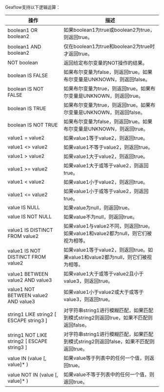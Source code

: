 Geaflow支持以下逻辑运算：

操作|描述
----------------------|------
boolean1 OR boolean2 | 如果boolean1为true或boolean2为true，则返回true。
boolean1 AND boolean2 | 仅在boolean1为true和boolean2为true时才返回true。
NOT boolean | 返回给定布尔变量的NOT操作的结果。
boolean IS FALSE | 如果布尔变量为false，则返回true。如果布尔变量是UNKNOWN，则返回false。
boolean IS NOT FALSE | 如果布尔变量为true，则返回true。如果布尔变量是UNKNOWN，则返回true。
boolean IS TRUE | 如果布尔变量为true，则返回true。如果布尔变量是UNKNOWN，则返回false。
boolean IS NOT TRUE | 如果布尔变量为false，则返回true。如果布尔变量是UNKNOWN，则返回true。
value1 = value2 | 如果value1等于value2，则返回true。
value1 <> value2 | 如果value1不等于value2，则返回true。
value1 > value2 | 如果value1大于value2，则返回true。
value1 >= value2 | 如果value1大于或等于value2，则返回true。
value1 < value2 | 如果value1小于value2，则返回true。
value1 <= value2 | 如果value1小于或等于value2，则返回true。
value IS NULL | 如果value为null，则返回true。
value IS NOT NULL | 如果value不为null，则返回true。
value1 IS DISTINCT FROM value2 | 如果value1与value2不同，则返回true。如果value1和value2都为null，则它们被视为相等。
value1 IS NOT DISTINCT FROM value2 | 如果value1等于value2，则返回true。如果value1和value2都为null，则它们被视为相等。
value1 BETWEEN value2 AND value3 | 如果value1大于或等于value2且小于value3，则返回true。
value1 NOT BETWEEN value2 AND value3 | 如果value1小于value2或大于或等于value3，则返回true。
string1 LIKE string2 [ ESCAPE string3 ] | 对字符串string1进行模糊匹配，如果匹配到模式string2则返回true，如果不匹配则返回false。
string1 NOT LIKE string2 [ ESCAPE string3 ] | 对字符串string1进行模糊匹配，如果匹配到模式string2则返回false，如果不匹配则返回true。
value IN (value [, value]* ) | 如果value等于列表中的任何一个值，则返回true。
value NOT IN (value [, value]* ) | 如果value不等于列表中的任何一个值，则返回true。
